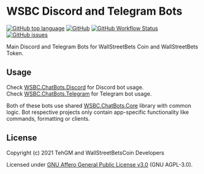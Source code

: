 # WSBC Discord and Telegram Bots
[![GitHub top language](https://img.shields.io/github/languages/top/wsbc-coin/WSBC-ChatBots)](https://github.com/wsbc-coin/WSBC-ChatBots) [![GitHub](https://img.shields.io/github/license/wsbc-coin/WSBC-ChatBots)](LICENSE) [![GitHub Workflow Status](https://img.shields.io/github/workflow/status/wsbc-coin/WSBC-ChatBots/.NET%20Build)](https://github.com/wsbc-coin/WSBC-ChatBots/actions) [![GitHub issues](https://img.shields.io/github/issues/wsbc-coin/WSBC-ChatBots)](https://github.com/wsbc-coin/WSBC-ChatBots/issues)

Main Discord and Telegram Bots for WallStreetBets Coin and WallStreetBets Token.

## Usage
Check [WSBC.ChatBots.Discord](WSBC.ChatBots.Discord) for Discord bot usage.  
Check [WSBC.ChatBots.Telegram](WSBC.ChatBots.Telegram) for Telegram bot usage.

Both of these bots use shared [WSBC.ChatBots.Core](WSBC.ChatBots.Core) library with common logic. Bot respective projects only contain app-specific functionality like commands, formatting or clients.

## License
Copyright (c) 2021 TehGM and WallStreetBetsCoin Developers

Licensed under [GNU Affero General Public License v3.0](LICENSE) (GNU AGPL-3.0).
